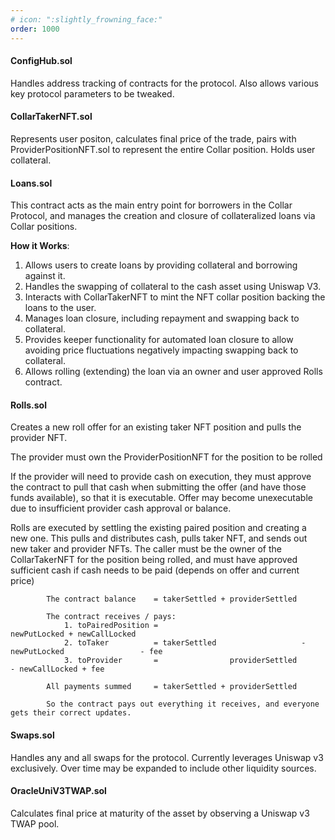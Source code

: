 ```yaml
---
# icon: ":slightly_frowning_face:"
order: 1000
---
```


#### ConfigHub.sol

Handles address tracking of contracts for the protocol. Also allows various key protocol parameters to be tweaked.

#### CollarTakerNFT.sol

Represents user positon, calculates final price of the trade, pairs with ProviderPositionNFT.sol to represent the entire Collar position. Holds user collateral.

#### Loans.sol

This contract acts as the main entry point for borrowers in the Collar Protocol, and manages the creation and closure of collateralized loans via Collar positions.

**How it Works**:

1.  Allows users to create loans by providing collateral and borrowing against it.
2.  Handles the swapping of collateral to the cash asset using Uniswap V3.
3.  Interacts with CollarTakerNFT to mint the NFT collar position backing the loans to the user.
4.  Manages loan closure, including repayment and swapping back to collateral.
5.  Provides keeper functionality for automated loan closure to allow avoiding price
    fluctuations negatively impacting swapping back to collateral.
6.  Allows rolling (extending) the loan via an owner and user approved Rolls contract.

#### Rolls.sol

Creates a new roll offer for an existing taker NFT position and pulls the provider NFT.

The provider must own the ProviderPositionNFT for the position to be rolled

If the provider will need to provide cash on execution, they must approve the contract to pull that cash when submitting the offer (and have those funds available), so that it is executable. Offer may become unexecutable due to insufficient provider cash approval or balance.

Rolls are executed by settling the existing paired position and creating a new one. This pulls and distributes cash, pulls taker NFT, and sends out new taker and provider NFTs. The caller must be the owner of the CollarTakerNFT for the position being rolled, and must have approved sufficient cash if cash needs to be paid (depends on offer and current price)

            The contract balance    = takerSettled + providerSettled

            The contract receives / pays:
                1. toPairedPosition =                                  newPutLocked + newCallLocked
                2. toTaker          = takerSettled                   - newPutLocked                 - fee
                3. toProvider       =                providerSettled                - newCallLocked + fee

            All payments summed     = takerSettled + providerSettled

            So the contract pays out everything it receives, and everyone gets their correct updates.

#### Swaps.sol

Handles any and all swaps for the protocol. Currently leverages Uniswap v3 exclusively. Over time may be expanded to include other liquidity sources.

#### OracleUniV3TWAP.sol

Calculates final price at maturity of the asset by observing a Uniswap v3 TWAP pool.
